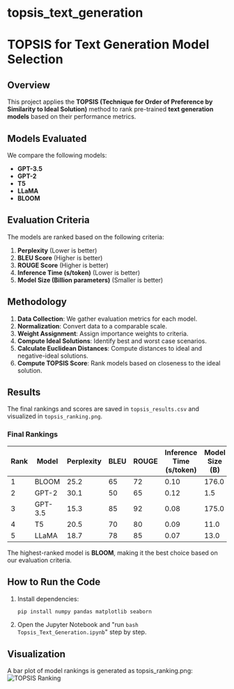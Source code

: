 # topsis_text_generation
# TOPSIS for Text Generation Model Selection

## Overview
This project applies the **TOPSIS (Technique for Order of Preference by Similarity to Ideal Solution)** method to rank pre-trained **text generation models** based on their performance metrics.

## Models Evaluated
We compare the following models:
- **GPT-3.5**
- **GPT-2**
- **T5**
- **LLaMA**
- **BLOOM**

## Evaluation Criteria
The models are ranked based on the following criteria:
1. **Perplexity** (Lower is better)
2. **BLEU Score** (Higher is better)
3. **ROUGE Score** (Higher is better)
4. **Inference Time (s/token)** (Lower is better)
5. **Model Size (Billion parameters)** (Smaller is better)

## Methodology
1. **Data Collection**: We gather evaluation metrics for each model.
2. **Normalization**: Convert data to a comparable scale.
3. **Weight Assignment**: Assign importance weights to criteria.
4. **Compute Ideal Solutions**: Identify best and worst case scenarios.
5. **Calculate Euclidean Distances**: Compute distances to ideal and negative-ideal solutions.
6. **Compute TOPSIS Score**: Rank models based on closeness to the ideal solution.

## Results
The final rankings and scores are saved in `topsis_results.csv` and visualized in `topsis_ranking.png`.

### Final Rankings
| Rank | Model    | Perplexity | BLEU | ROUGE | Inference Time (s/token) | Model Size (B) | TOPSIS Score |
|------|---------|------------|------|-------|----------------------|------------|--------------|
| 1    | BLOOM   | 25.2       | 65   | 72    | 0.10                 | 176.0      | 0.668698     |
| 2    | GPT-2   | 30.1       | 50   | 65    | 0.12                 | 1.5        | 0.531205     |
| 3    | GPT-3.5 | 15.3       | 85   | 92    | 0.08                 | 175.0      | 0.480012     |
| 4    | T5      | 20.5       | 70   | 80    | 0.09                 | 11.0       | 0.333709     |
| 5    | LLaMA   | 18.7       | 78   | 85    | 0.07                 | 13.0       | 0.305835     |

The highest-ranked model is **BLOOM**, making it the best choice based on our evaluation criteria.

## How to Run the Code
1. Install dependencies:
   ```bash
   pip install numpy pandas matplotlib seaborn
2. Open the Jupyter Notebook and "run `bash Topsis_Text_Generation.ipynb`" step by step.
## Visualization
A bar plot of model rankings is generated as topsis_ranking.png:
![TOPSIS Ranking](topsis_ranking.png)
